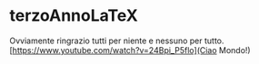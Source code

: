 # terzoAnnoLaTeX
Ovviamente ringrazio tutti per niente e nessuno per tutto. [https://www.youtube.com/watch?v=24Bpi_P5flo](Ciao Mondo!)
